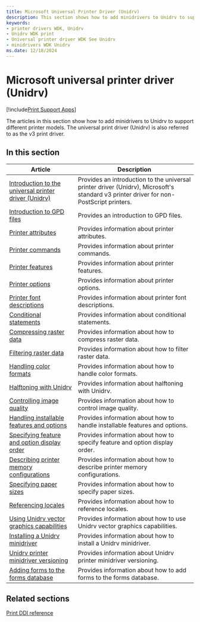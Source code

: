 ```yaml
---
title: Microsoft Universal Printer Driver (Unidrv)
description: This section shows how to add minidrivers to Unidrv to support different printer models.
keywords:
- printer drivers WDK, Unidrv
- Unidrv WDK print
- Universal printer driver WDK See Unidrv
- minidrivers WDK Unidrv
ms.date: 12/18/2024
---
```


# Microsoft universal printer driver (Unidrv)

[!include[Print Support Apps](../includes/print-support-apps.md)]

The articles in this section show how to add minidrivers to Unidrv to support different printer models. The universal print driver (Unidrv) is also referred to as the v3 print driver.

## In this section

| Article | Description |
|---|---|
| [Introduction to the universal printer driver (Unidrv)](introduction-to-the-universal-printer-driver.md) | Provides an introduction to the universal printer driver (Unidrv), Microsoft's standard v3 printer driver for non-PostScript printers. |
| [Introduction to GPD files](introduction-to-gpd-files.md) | Provides an introduction to GPD files. |
| [Printer attributes](printer-attributes.md) | Provides information about printer attributes. |
| [Printer commands](printer-commands.md) | Provides information about printer commands. |
| [Printer features](printer-features.md) | Provides information about printer features. |
| [Printer options](printer-options.md) | Provides information about printer options. |
| [Printer font descriptions](printer-font-descriptions.md) | Provides information about printer font descriptions. |
| [Conditional statements](conditional-statements.md) | Provides information about conditional statements. |
| [Compressing raster data](compressing-raster-data.md) | Provides information about how to compress raster data. |
| [Filtering raster data](filtering-raster-data.md) | Provides information about how to filter raster data. |
| [Handling color formats](handling-color-formats.md) | Provides information about how to handle color formats. |
| [Halftoning with Unidrv](halftoning-with-unidrv.md) | Provides information about halftoning with Unidrv. |
| [Controlling image quality](controlling-image-quality.md) | Provides information about how to control image quality. |
| [Handling installable features and options](handling-installable-features-and-options.md) | Provides information about how to handle installable features and options. |
| [Specifying feature and option display order](specifying-feature-and-option-display-order.md) | Provides information about how to specify feature and option display order. |
| [Describing printer memory configurations](describing-printer-memory-configurations.md) | Provides information about how to describe printer memory configurations. |
| [Specifying paper sizes](specifying-paper-sizes.md) | Provides information about how to specify paper sizes. |
| [Referencing locales](referencing-locales.md) | Provides information about how to reference locales. |
| [Using Unidrv vector graphics capabilities](using-unidrv-vector-graphics-capabilities.md) | Provides information about how to use Unidrv vector graphics capabilities. |
| [Installing a Unidrv minidriver](installing-a-unidrv-minidriver.md) | Provides information about how to install a Unidrv minidriver. |
| [Unidrv printer minidriver versioning](unidrv-printer-minidriver-versioning.md) | Provides information about Unidrv printer minidriver versioning. |
| [Adding forms to the forms database](adding-forms-to-the-forms-database.md) | Provides information about how to add forms to the forms database. |

## Related sections

[Print DDI reference](/windows-hardware/drivers/ddi/_print)
